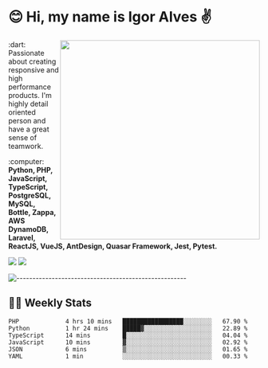 # :blush: Hi, my name is Igor Alves :v:

<img src="https://github-readme-stats.vercel.app/api?username=iguit0&show_icons=true&include_all_commits=true&count_private=true&theme=dark" min-width="400px" max-width="400px" width="400px" align="right" />

<p align="left"> 
  :dart: Passionate about creating responsive and high performance products.
  I'm highly detail oriented person and have a great sense of teamwork.
</p>

<p align="left">
  :computer: <strong>Python, PHP, JavaScript, TypeScript, PostgreSQL, MySQL, Bottle, Zappa, AWS DynamoDB, Laravel, ReactJS, VueJS, AntDesign, Quasar Framework, Jest, Pytest.</strong>
</p>

<p align="left">
  <a href="https://www.linkedin.com/in/igor-lucio-alves" target="_blank" rel="noopener noreferrer" alt="LinkedIn">
  <img src="https://img.shields.io/badge/LinkedIn-0077B5?style=for-the-badge&logo=linkedin&logoColor=white" /></a>

  <a href="https://t.me/iguit0" target="_blank" rel="noopener noreferrer" alt="Telegram">
  <img src="https://img.shields.io/badge/Telegram-2CA5E0?style=for-the-badge&logo=telegram&logoColor=white" /></a>
</p>

![-----------------------------------------------------](https://raw.githubusercontent.com/andreasbm/readme/master/assets/lines/aqua.png)

## :man_technologist: Weekly Stats
<!--START_SECTION:waka-->

```text
PHP             4 hrs 10 mins   █████████████████░░░░░░░░   67.90 %
Python          1 hr 24 mins    █████▓░░░░░░░░░░░░░░░░░░░   22.89 %
TypeScript      14 mins         █░░░░░░░░░░░░░░░░░░░░░░░░   04.04 %
JavaScript      10 mins         ▓░░░░░░░░░░░░░░░░░░░░░░░░   02.92 %
JSON            6 mins          ▒░░░░░░░░░░░░░░░░░░░░░░░░   01.65 %
YAML            1 min           ░░░░░░░░░░░░░░░░░░░░░░░░░   00.33 %
```

<!--END_SECTION:waka-->
